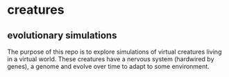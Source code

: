 # creatures
## evolutionary simulations
The purpose of this repo is to explore simulations of virtual creatures living in a virtual world.
These creatures have a nervous system (hardwired by genes), a genome and evolve over time to adapt to some environment.
